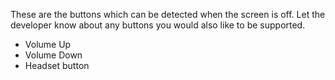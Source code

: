 These are the buttons which can be detected when the screen is off. Let the developer know about any buttons you would also like to be supported.

* Volume Up
* Volume Down
* Headset button